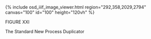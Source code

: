 {% include osd_iiif_image_viewer.html region="292,358,2029,2794" canvas="100" id="100" height="120vh" %}

FIGURE XXI

The Standard New Process Duplicator 
